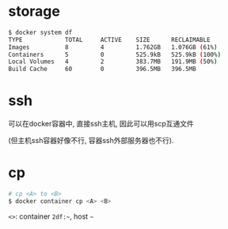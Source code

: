# storage

```bash
$ docker system df
TYPE            TOTAL     ACTIVE    SIZE      RECLAIMABLE
Images          8         4         1.762GB   1.076GB (61%)
Containers      5         0         525.9kB   525.9kB (100%)
Local Volumes   4         2         383.7MB   191.9MB (50%)
Build Cache     60        0         396.5MB   396.5MB
```

# ssh
可以在docker容器中, 直接ssh主机, 因此可以用scp互通文件

(但主机ssh容器好像不行, 容器ssh外部服务器也不行).

# cp

```bash
# cp <A> to <B>
$ docker container cp <A> <B>
```
`<>`: container `2df:~`, host `~`
